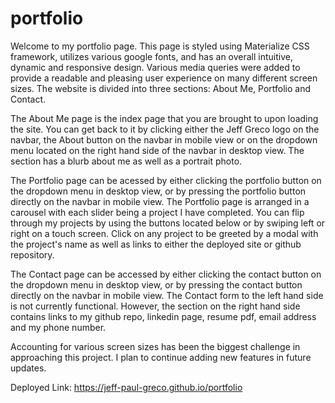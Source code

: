 # portfolio

Welcome to my portfolio page. This page is styled using Materialize CSS framework, utilizes various google fonts, and has an overall intuitive, dynamic and responsive design. Various media queries were added to provide a readable and pleasing user experience on many different screen sizes. The website is divided into three sections: About Me, Portfolio and Contact. 

The About Me page is the index page that you are brought to upon loading the site. You can get back to it by clicking either the Jeff Greco logo on the navbar, the About button on the navbar in mobile view or on the dropdown menu located on the right hand side of the navbar in desktop view. The section has a blurb about me as well as a portrait photo.

The Portfolio page can be acessed by either clicking the portfolio button on the dropdown menu in desktop view, or by pressing the portfolio button directly on the navbar in mobile view. The Portfolio page is arranged in a carousel with each slider being a project I have completed. You can flip through my projects by using the buttons located below or by swiping left or right on a touch screen. Click on any project to be greeted by a modal with the project's name as well as links to either the deployed site or github repository.

The Contact page can be accessed by either clicking the contact button on the dropdown menu in desktop view, or by pressing the contact button directly on the navbar in mobile view. The Contact form to the left hand side is not currently functional. However, the section on the right hand side contains links to my github repo, linkedin page, resume pdf, email address and my phone number.

Accounting for various screen sizes has been the biggest challenge in approaching this project. I plan to continue adding new features in future updates.

Deployed Link: https://jeff-paul-greco.github.io/portfolio